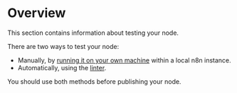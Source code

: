 # Overview

This section contains information about testing your node.

There are two ways to test your node:

* Manually, by [running it on your own machine](/integrations/creating-nodes/test/run-node-locally/) within a local n8n instance.
* Automatically, using the [linter](/integrations/creating-nodes/test/node-linter/).

You should use both methods before publishing your node.
